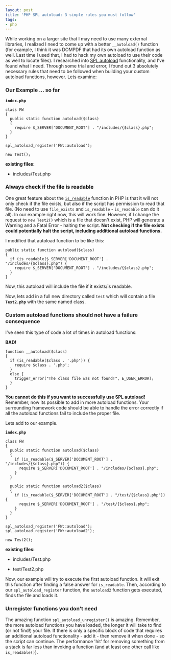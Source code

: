 ```yaml
---
layout: post
title: 'PHP SPL autoload: 3 simple rules you must follow'
tags:
- php
---
```

While working on a larger site that I may need to use many external libraries, I realized I need to come up with a better `__autoload()` function (for example, I think it was DOMPDF that had its own autoload function as well.  Last time I used that, I had to hack my own autoload to use their code as well to locate files).  I researched into [SPL autoload](http://us2.php.net/manual/en/function.spl-autoload-register.php) functionality, and I've found what I need.  Through some trial and error, I found out 3 absolutely necessary rules that need to be followed when building your custom autoload functions, however.  Lets examine:

### Our Example ... so far

**`index.php`**
```php?start_inline=1    
class FW
{
  public static function autoload($class)
  {
    require $_SERVER['DOCUMENT_ROOT'] . "/includes/{$class}.php";
  }
}

spl_autoload_register('FW::autoload');

new Test();
```
    
**existing files:**

  * includes/Test.php

### Always check if the file is readable

One great feature about the [`is_readable`](http://us3.php.net/is_readable) function in PHP is that it will not only check if the file exists, but also if the script has permission to read that file.  (No need to use `file_exists` and `is_readable` - `is_readable` can do it all).  In our example right now, this will work fine.  However, if I change the request to `new Test2()` which is a file that doesn't exist, PHP will generate a Warning and a Fatal Error - halting the script.  **Not checking if the file exists could potentially halt the script, including additional autoload functions.**

I modified that autoload function to be like this:

```php?start_inline=1    
public static function autoload($class)
{
  if (is_readable($_SERVER['DOCUMENT_ROOT'] . "/includes/{$class}.php") {
    require $_SERVER['DOCUMENT_ROOT'] . "/includes/{$class}.php";
  }
}
```
    
Now, this autoload will include the file if it exists/is readable.

Now, lets add in a full new directory called `test` which will contain a file **`Test2.php`** with the same named class.

### Custom autoload functions should not have a failure consequence

I've seen this type of code a lot of times in autoload functions:

**BAD!**

```php?start_inline=1
function __autoload($class)
{
  if (is_readable($class . '.php')) {
    require $class . '.php';
  }
  else {
    trigger_error("The class file was not found!", E_USER_ERROR);
  }
}
```
    
**You cannot do this if you want to successfully use SPL autoload!**  Remember, now its possible to add in more autoload functions.  Your surrounding framework code should be able to handle the error correctly if all the autoload functions fail to include the proper file.

Lets add to our example.

**`index.php`**
```php?start_inline=1
class FW
{
  public static function autoload($class)
  {
    if (is_readable($_SERVER['DOCUMENT_ROOT'] . "/includes/{$class}.php")) {
      require $_SERVER['DOCUMENT_ROOT'] . "/includes/{$class}.php";
    }
  }

  public static function autoload2($class)
  {
    if (is_readable($_SERVER['DOCUMENT_ROOT'] . "/test/{$class}.php")) {
      require $_SERVER['DOCUMENT_ROOT'] . "/test/{$class}.php";
    }
  }
}

spl_autoload_register('FW::autoload');
spl_autoload_register('FW::autoload2');

new Test2();
```

**existing files:**

  * includes/Test.php

  * test/Test2.php

Now, our example will try to execute the first autoload function.  It will exit this function after finding a false answer for `is_readable`.  Then, according to our `spl_autoload_register` function, the `autoload2` function gets executed, finds the file and loads it.

### Unregister functions you don't need

The amazing function `spl_autoload_unregister()` is amazing.  Remember, the more autoload functions you have loaded, the longer it will take to find (or not find!) your file.  If there is only a specific block of code that requires an additional autoload functionality - add it - then remove it when done - so the script can continue.  The performance 'hit' for removing something from a stack is far less than invoking a function (and at least one other call like `is_readable()`).
